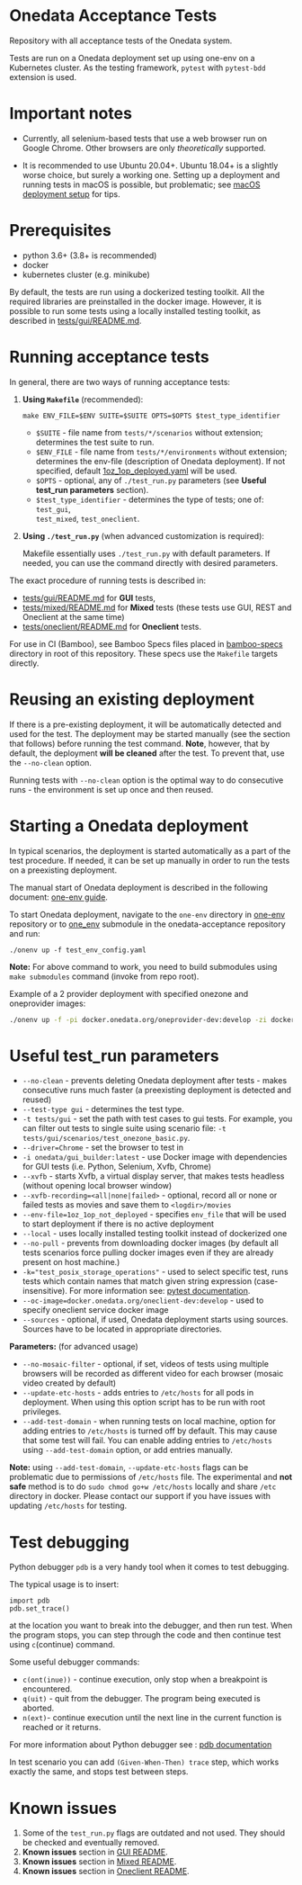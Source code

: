 # Onedata Acceptance Tests

Repository with all acceptance tests of the Onedata system.

Tests are run on a Onedata deployment set up using one-env on a Kubernetes cluster.
As the testing framework, `pytest` with `pytest-bdd` extension is used.


# Important notes

* Currently, all selenium-based tests that use a web browser run on Google Chrome.
  Other browsers are only *theoretically* supported.

* It is recommended to use Ubuntu 20.04+. Ubuntu 18.04+ is a slightly worse
  choice, but surely a working one. Setting up a deployment and running tests in 
  macOS is possible, but problematic; see
  [macOS deployment setup](macos_deployment_setup.md) for tips.


# Prerequisites

* python 3.6+ (3.8+ is recommended)
* docker
* kubernetes cluster (e.g. minikube)

By default, the tests are run using a dockerized testing toolkit. All the 
required libraries are preinstalled in the docker image. However, it is possible
to run some tests using a locally installed testing toolkit, as described in
[tests/gui/README.md](./tests/gui/README.md).


# Running acceptance tests

In general, there are two ways of running acceptance tests:

1. **Using `Makefile`** (recommended):

   ```
   make ENV_FILE=$ENV SUITE=$SUITE OPTS=$OPTS $test_type_identifier
   ```
   - `$SUITE` - file name from `tests/*/scenarios` without extension; determines 
     the test suite to run. 
   - `$ENV_FILE` - file name from `tests/*/environments` without extension; determines 
     the env-file (description of Onedata deployment). If not specified, default 
     [1oz_1op_deployed.yaml](tests/gui/environments/1oz_1op_deployed.yaml) will be used.
   - `$OPTS` - optional, any of `./test_run.py` parameters
     (see **Useful test_run parameters** section).
   - `$test_type_identifier` - determines the type of tests; one of: `test_gui`,   
     `test_mixed`, `test_oneclient`.

2. **Using `./test_run.py`** (when advanced customization is required):

    Makefile essentially uses `./test_run.py` with default parameters. If needed,
    you can use the command directly with desired parameters.

The exact procedure of running tests is described in:
* [tests/gui/README.md](./tests/gui/README.md) for **GUI** tests,
* [tests/mixed/README.md](./tests/mixed/README.md) for **Mixed** tests
  (these tests use GUI, REST and Oneclient at the same time)
* [tests/oneclient/README.md](./tests/oneclient/README.md) for **Oneclient** tests.

For use in CI (Bamboo), see Bamboo Specs files placed in [bamboo-specs](bamboo-specs)
directory in root of this repository. These specs use the `Makefile` targets directly.


# Reusing an existing deployment

If there is a pre-existing deployment, it will be automatically detected and
used for the test. The deployment may be started manually (see the section that follows)
before running the test command. **Note**, however, that by default, the deployment 
**will be cleaned** after the test. To prevent that, use the `--no-clean` option.

Running tests with `--no-clean` option is the optimal way to do consecutive
runs - the environment is set up once and then reused.


# Starting a Onedata deployment

In typical scenarios, the deployment is started automatically as a part of the
test procedure. If needed, it can be set up manually in order to run the tests 
on a preexisting deployment.

The manual start of Onedata deployment is described in the following
document: [one-env guide](https://git.onedata.org/projects/VFS/repos/onedev/browse/guides/one-env.md).

To start Onedata deployment, navigate to the `one-env` directory in 
[one-env](https://git.onedata.org/projects/VFS/repos/one-env/browse) repository
or to [one_env](one_env) submodule in the onedata-acceptance repository and run:

 ```
./onenv up -f test_env_config.yaml 
 ```


**Note:** For above command to work, you need to build submodules using 
`make submodules` command (invoke from repo root).

Example of a 2 provider deployment with specified onezone and oneprovider images:
```bash
./onenv up -f -pi docker.onedata.org/oneprovider-dev:develop -zi docker.onedata.org/onezone-dev:develop ../tests/gui/environments/1oz_2op_deployed.yaml
```


# Useful test_run parameters

* `--no-clean` - prevents deleting Onedata deployment after tests - makes consecutive runs much faster
  (a preexisting deployment is detected and reused) 
* `--test-type gui` - determines the test type.
* `-t tests/gui` - set the path with test cases to gui tests. For example, 
  you can filter out tests to single suite using scenario file:
  `-t tests/gui/scenarios/test_onezone_basic.py`.
* `--driver=Chrome` - set the browser to test in
* `-i onedata/gui_builder:latest` - use Docker image with dependencies for GUI tests
  (i.e. Python, Selenium, Xvfb, Chrome)
* `--xvfb` - starts Xvfb, a virtual display server, that makes tests headless (without opening local browser window)
* `--xvfb-recording=<all|none|failed>` - optional, record all or none or failed tests
  as movies and save them to `<logdir>/movies`
* `--env-file=1oz_1op_not_deployed` - specifies `env_file` that will be used to start deployment if there is no active deployment 
* `--local` - uses locally installed testing toolkit instead of dockerized one
* `--no-pull` - prevents from downloading docker images (by default all tests scenarios force pulling docker
   images even if they are already present on host machine.)
* `-k="test_posix_storage_operations"` - used to select specific test, runs tests 
  which contain names that match given string expression (case-insensitive). For more
  information see: [pytest documentation](https://docs.pytest.org/en/6.2.x/usage.html#specifying-tests-selecting-tests).
* `--oc-image=docker.onedata.org/oneclient-dev:develop` - used to specify oneclient service docker image
* `--sources` - optional, if used, Onedata deployment starts using sources. Sources have
  to be located in appropriate directories.

**Parameters:** (for advanced usage)

* `--no-mosaic-filter` - optional, if set, videos of tests using multiple browsers will
  be recorded as different video for each browser (mosaic video created by default)
* `--update-etc-hosts` <!--- TODO VFS-10023 make description more specific after investigating this flag -->-
  adds entries to `/etc/hosts` for all pods in deployment.
  When using this option script has to be run with root privileges.   
* `--add-test-domain` <!--- TODO VFS-10025 make description more specific after investigating this flag -->-
  when running tests on local machine, option for adding entries to
  `/etc/hosts` is turned off by default. This may cause that some test will fail.
  You can enable adding entries to `/etc/hosts` using `--add-test-domain` option, or add
  entries manually.

**Note:** using `--add-test-domain`, `--update-etc-hosts` flags can be problematic due to permissions of `/etc/hosts` file.
  The experimental and **not safe** method is to do `sudo chmod go+w /etc/hosts` locally and
  share `/etc` directory in docker.
  Please contact our support if you have issues with updating `/etc/hosts` for testing.


# Test debugging

Python debugger `pdb` is a very handy tool when it comes to test debugging. 

The typical usage is to insert:
```
import pdb
pdb.set_trace()
```
at the location you want to break into the debugger, and then run test. 
When the program stops, you can step through the code and then continue test
using `c`(continue) command.

Some useful debugger commands:
* `c(ont(inue))` - continue execution, only stop when a breakpoint is encountered.
* `q(uit)` - quit from the debugger. The program being executed is aborted.
* `n(ext)`- continue execution until the next line in the current function is reached or it returns.

For more information about Python debugger see : [pdb documentation](https://docs.python.org/3/library/pdb.html)

In test scenario you can add `(Given-When-Then) trace`
step, which works exactly the same, and stops test between steps.


# Known issues

1. Some of the `test_run.py` flags are outdated and not used. They should be 
checked and eventually removed. <!--- VFS-10177  remove outdated test-run flags -->
2. **Known issues** section in [GUI README](tests/gui/README.md).
3. **Known issues** section in [Mixed README](tests/mixed/README.md).
4. **Known issues** section in [Oneclient README](tests/oneclient/README.md).
